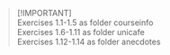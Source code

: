 
> [!IMPORTANT]\
 > Exercises 1.1-1.5 as folder courseinfo\
 > Exercises 1.6-1.11 as folder unicafe\
 > Exercises 1.12-1.14 as folder anecdotes
